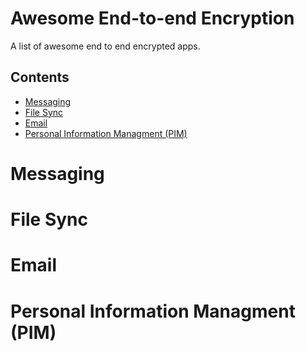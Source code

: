 # Awesome End-to-end Encryption
A list of awesome end to end encrypted apps.

## Contents
- [Messaging](#Messaging)
- [File Sync](#File)
- [Email](#Email)
- [Personal Information Managment (PIM)](#Personal)

# Messaging

# File Sync

# Email

# Personal Information Managment (PIM)
